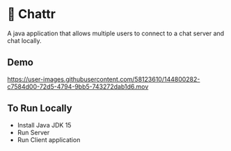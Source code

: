# 💬  Chattr
A java application that allows multiple users to connect to a chat server and chat locally.

## Demo

https://user-images.githubusercontent.com/58123610/144800282-c7584d00-72d5-4794-9bb5-743272dab1d6.mov

## To Run Locally
- Install Java JDK 15
- Run Server
- Run Client application
